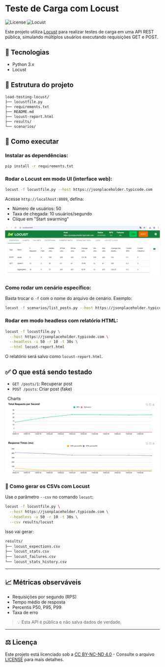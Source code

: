 # Teste de Carga com Locust
![License](https://img.shields.io/badge/License-CC_BY--NC--ND_4.0-lightgrey?style=for-the-badge)
![Locust](https://img.shields.io/badge/Locust-Tested-darkgreen?logo=python&logoColor=white&style=for-the-badge)

Este projeto utiliza [Locust](https://locust.io/) para realizar testes de carga em uma API REST pública, simulando múltiplos usuários executando requisições GET e POST.

## 🔧 Tecnologias
- Python 3.x
- Locust

## 📁 Estrutura do projeto

```
load-testing-locust/
├── locustfile.py
├── requirements.txt
├── README.md
├── locust-report.html
├── results/
└── scenarios/
```

## 🚀 Como executar

### Instalar as dependências:
```bash
pip install -r requirements.txt
```

### Rodar o Locust em modo UI (interface web):
```bash
locust -f locustfile.py --host https://jsonplaceholder.typicode.com
```

Acesse `http://localhost:8089`, defina:
- Número de usuários: 50
- Taxa de chegada: 10 usuários/segundo
- Clique em "Start swarming"

![Exemplo do modo UI do Locust](assets/localhost_locust.PNG)

### Como rodar um cenário específico:
Basta trocar o `-f` com o nome do arquivo de cenário. Exemplo:
```bash
locust -f scenarios/list_posts.py --host https://jsonplaceholder.typicode.com
```

### Rodar em modo headless com relatório HTML:
```bash
locust -f locustfile.py \
  --host https://jsonplaceholder.typicode.com \
  --headless -u 50 -r 10 -t 30s \
  --html locust-report.html
```

O relatório será salvo como `locust-report.html`.

## ✅ O que está sendo testado
- `GET /posts/1`: Recuperar post
- `POST /posts`: Criar post (fake)

![Exemplo Report de gráfico Locust](/assets/html_example_locust.PNG)  

### 🧪 Como gerar os CSVs com Locust
Use o parâmetro `--csv` no comando `locust`:

```bash
locust -f locustfile.py \
  --host https://jsonplaceholder.typicode.com \
  --headless -u 50 -r 10 -t 30s \
  --csv results/locust
```

Isso vai gerar:
```bash
results/
├── locust_expections.csv
├── locust_stats.csv
├── locust_failures.csv
└── locust_stats_history.csv
```
---
## 📈 Métricas observáveis
- Requisições por segundo (RPS)
- Tempo médio de resposta
- Percentis P50, P95, P99
- Taxa de erro

> 💡 Esta API é pública e não salva dados de verdade.
---
## ⚖️ Licença
Este projeto está licenciado sob a [CC BY-NC-ND 4.0](https://creativecommons.org/licenses/by-nc-nd/4.0/) - Consulte o arquivo [LICENSE](./LICENSE) para mais detalhes.
